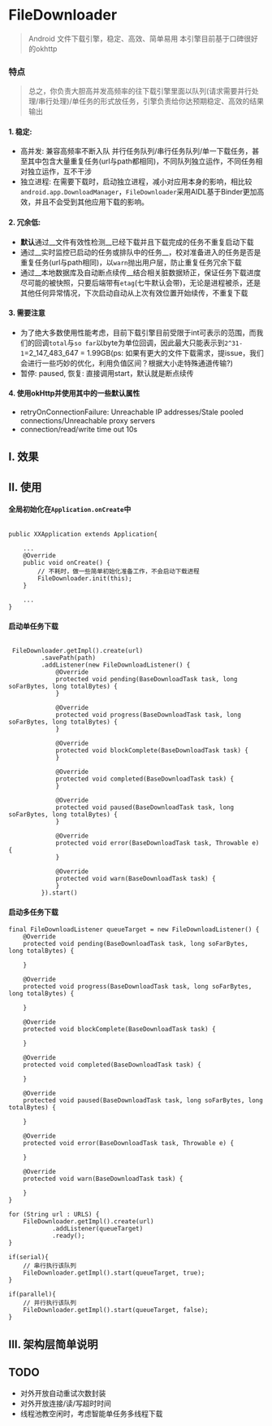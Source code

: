 # FileDownloader

> Android 文件下载引擎，稳定、高效、简单易用
> 本引擎目前基于口碑很好的okhttp

### 特点

> 总之，你负责大胆高并发高频率的往下载引擎里面以队列(请求需要并行处理/串行处理)/单任务的形式放任务，引擎负责给你达预期稳定、高效的结果输出

#### 1. 稳定: 

- 高并发: 兼容高频率不断入队 并行任务队列/串行任务队列/单一下载任务，甚至其中包含大量重复任务(url与path都相同)，不同队列独立运作，不同任务相对独立运作，互不干涉
- 独立进程: 在需要下载时，启动独立进程，减小对应用本身的影响，相比较`android.app.DownloadManager`，`FileDownloader`采用AIDL基于Binder更加高效，并且不会受到其他应用下载的影响。


#### 2. 冗余低: 

- **默认**通过__文件有效性检测__已经下载并且下载完成的任务不重复启动下载 
- 通过__实时监控已启动的任务或排队中的任务__，校对准备进入的任务是否是重复任务(url与path相同)，以`warn`抛出用户层，防止重复任务冗余下载
- 通过__本地数据库及自动断点续传__结合相关脏数据矫正，保证任务下载进度尽可能的被快照，只要后端带有`etag`(七牛默认会带)，无论是进程被杀，还是其他任何异常情况，下次启动自动从上次有效位置开始续传，不重复下载


#### 3. 需要注意

- 为了绝大多数使用性能考虑，目前下载引擎目前受限于int可表示的范围，而我们的回调`total`与`so far`以byte为单位回调，因此最大只能表示到`2^31-1`=2_147_483_647 = 1.99GB(ps: 如果有更大的文件下载需求，提issue，我们会进行一些巧妙的优化，利用负值区间？根据大小走特殊通道传输?)
- 暂停: paused, 恢复: 直接调用start，默认就是断点续传

#### 4. 使用okHttp并使用其中的一些默认属性

- retryOnConnectionFailure: Unreachable IP addresses/Stale pooled connections/Unreachable proxy servers
- connection/read/write time out 10s

## I. 效果

## II. 使用

#### 全局初始化在`Application.onCreate`中

```

public XXApplication extends Application{

    ...
    @Override
    public void onCreate() {
        // 不耗时，做一些简单初始化准备工作，不会启动下载进程
        FileDownloader.init(this);
    }
    
    ...
}

```

#### 启动单任务下载

```

 FileDownloader.getImpl().create(url)
         .savePath(path)
         .addListener(new FileDownloadListener() {
             @Override
             protected void pending(BaseDownloadTask task, long soFarBytes, long totalBytes) {
             }

             @Override
             protected void progress(BaseDownloadTask task, long soFarBytes, long totalBytes) {
             }

             @Override
             protected void blockComplete(BaseDownloadTask task) {
             }

             @Override
             protected void completed(BaseDownloadTask task) {
             }

             @Override
             protected void paused(BaseDownloadTask task, long soFarBytes, long totalBytes) {
             }

             @Override
             protected void error(BaseDownloadTask task, Throwable e) {
             }

             @Override
             protected void warn(BaseDownloadTask task) {
             }
         }).start()
```

#### 启动多任务下载

```
final FileDownloadListener queueTarget = new FileDownloadListener() {
    @Override
    protected void pending(BaseDownloadTask task, long soFarBytes, long totalBytes) {

    }

    @Override
    protected void progress(BaseDownloadTask task, long soFarBytes, long totalBytes) {

    }

    @Override
    protected void blockComplete(BaseDownloadTask task) {

    }

    @Override
    protected void completed(BaseDownloadTask task) {

    }

    @Override
    protected void paused(BaseDownloadTask task, long soFarBytes, long totalBytes) {

    }

    @Override
    protected void error(BaseDownloadTask task, Throwable e) {

    }

    @Override
    protected void warn(BaseDownloadTask task) {

    }
}

for (String url : URLS) {
    FileDownloader.getImpl().create(url)
            .addListener(queueTarget)
            .ready();
}

if(serial){
    // 串行执行该队列
    FileDownloader.getImpl().start(queueTarget, true);
}

if(parallel){
    // 并行执行该队列
    FileDownloader.getImpl().start(queueTarget, false);
}

```




## III. 架构层简单说明

## TODO

- 对外开放自动重试次数封装
- 对外开放连接/读/写超时时间
- 线程池教空闲时，考虑智能单任务多线程下载
